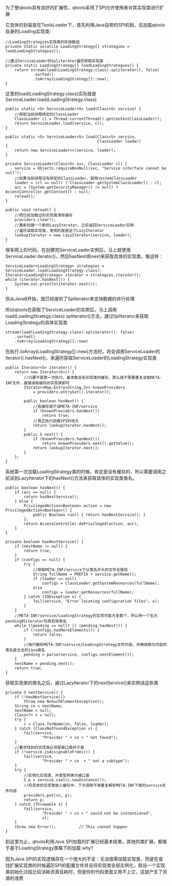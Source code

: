 为了使qtools具有良好的扩展性，qtools采用了SPI允许使用者对其实现类进行扩展

它具体的封装是在ToolsLoader下，首先利用Java自带的SPI机制，去加载qtools自身的Loading实现类:

    //LoadingStrategies实现类的存放数组
    private static volatile LoadingStrategy[] strategies = loadLoadingStrategies();

    //通过ServiceLoader的Spliterator遍历获取实现类
    private static LoadingStrategy[] loadLoadingStrategies() {
        return stream(load(LoadingStrategy.class).spliterator(), false)
                .sorted()
                .toArray(LoadingStrategy[]::new);
    }

这里的load(LoadingStrategy.class)实际就是ServiceLoader.load(LoadingStrategy.class)

    public static <S> ServiceLoader<S> load(Class<S> service) {
        //获取当前线程绑定的ClassLoader
        ClassLoader cl = Thread.currentThread().getContextClassLoader();
        return ServiceLoader.load(service, cl);
    }

    public static <S> ServiceLoader<S> load(Class<S> service,
                                            ClassLoader loader)
    {
        return new ServiceLoader<>(service, loader);
    }

    private ServiceLoader(Class<S> svc, ClassLoader cl) {
        service = Objects.requireNonNull(svc, "Service interface cannot be null");
        //如果当前线程没有绑定的ClassLoader，就用systemClassLoader
        loader = (cl == null) ? ClassLoader.getSystemClassLoader() : cl;
        acc = (System.getSecurityManager() != null) ? AccessController.getContext() : null;
        reload();
    }

    public void reload() {
        //把已经加载过的实现类清除缓存
        providers.clear();
        //重新创建一个新的LazyIterator，之后返回ServiceLoader实例
        //遍历读取实现类，使用的就是这个LazyIterator
        lookupIterator = new LazyIterator(service, loader);
    }

很多网上的代码，在创建完ServiceLoader实例后，马上就使用ServiceLoader.iterator()，然后hasNext和next来获取具体的实现类，像这样：

    ServiceLoader<LoadingStrategy> strategies = ServiceLoader.load(LoadingStrategy.class);
    Iterator<LoadingStrategy> iterator = strategies.iterator();
    while (iterator.hasNext()) {
        System.out.println(iterator.next());
    }

但从Java8开始，就已经提供了Spliterator来支持数据的并行处理

所以qtools在获取了ServiceLoader的实例后，马上调用load(LoadingStrategy.class).spliterator()方法，通过Spliterator来获取LoadingStrategy的具体实现类

    stream(load(LoadingStrategy.class).spliterator(), false)
        .sorted()
        .toArray(LoadingStrategy[]::new)

在执行.toArray(LoadingStrategy[]::new)方法时，将会调用ServiceLoader的iterator().hasNext()，来遍历获取ServiceLoader的LoadingStrategy实现类

    public Iterator<S> iterator() {
        return new Iterator<S>() {
            //只要不是第一次执行，基本都会有实现类的缓存，那么就不需要重复读取META-INF文件，直接读取缓存的实现类即可
            Iterator<Map.Entry<String,S>> knownProviders
                = providers.entrySet().iterator();

            public boolean hasNext() {
                //有缓存就不读META-INF/service
                if (knownProviders.hasNext())
                    return true;
                //真正执行加载SPI的地方
                return lookupIterator.hasNext();
            }
            public S next() {
                if (knownProviders.hasNext())
                    return knownProviders.next().getValue();
                return lookupIterator.next();
            }
        };
    }

系统第一次加载LoadingStrategy类的时候，肯定是没有缓存的，所以需要调用之前谈到LazyIterator下的hasNext()方法来获取具体的实现类类名。

    public boolean hasNext() {
        if (acc == null) {
            return hasNextService();
        } else {
            PrivilegedAction<Boolean> action = new PrivilegedAction<Boolean>() {
                public Boolean run() { return hasNextService(); }
            };
            return AccessController.doPrivileged(action, acc);
        }
    }

    private boolean hasNextService() {
        if (nextName != null) {
            return true;
        }
        if (configs == null) {
            try {
                //获取META-INF/service下以类名开头的文件全路径
                String fullName = PREFIX + service.getName();
                if (loader == null)
                    configs = ClassLoader.getSystemResources(fullName);
                else
                    configs = loader.getResources(fullName);
            } catch (IOException x) {
                fail(service, "Error locating configuration files", x);
            }
        }
        //META-INF/service/LoadingStrategy的实现可能为复数个，所以用一个名为pending的iterator存放具体类名
        while ((pending == null) || !pending.hasNext()) {
            if (!configs.hasMoreElements()) {
                return false;
            }
            //按行解析META-INF/service/LoadingStrategy文件内容，并确保做为内容的类名是合法的java类名
            pending = parse(service, configs.nextElement());
        }
        nextName = pending.next();
        return true;
    }

获取实现类的类名之后，通过LazyIterator下的nextService()来实例话这些类

    private S nextService() {
        if (!hasNextService())
            throw new NoSuchElementException();
        String cn = nextName;
        nextName = null;
        Class<?> c = null;
        try {
            c = Class.forName(cn, false, loader);
        } catch (ClassNotFoundException x) {
            fail(service,
                    "Provider " + cn + " not found");
        }
        //要求找到的实现类必须是接口类的子类
        if (!service.isAssignableFrom(c)) {
            fail(service,
                    "Provider " + cn  + " not a subtype");
        }
        try {
            //实例化实现类，并类型转换为接口类
            S p = service.cast(c.newInstance());
            //将具体的实现类放入缓存中，下次调用不用重复解析META-INF下面的service文件内容
            providers.put(cn, p);
            return p;
        } catch (Throwable x) {
            fail(service,
                    "Provider " + cn + " could not be instantiated",
                    x);
        }
        throw new Error();          // This cannot happen
    }

到这里为止，qtools利用Java SPI加载的扩展已经基本结束，其他的类扩展，都属于基于LoadingStrategy策略下的加载 why?

因为Java SPI的实现逻辑存在一个很大的不足：无法按需加载实现类，而是在查找扩展实现类的时候遍历SPI的配置文件并且将实现类全部实例化，假设一个实现类初始化过程比较消耗资源且耗时，但是你的代码里面又用不上它，这就产生了资源的浪费




